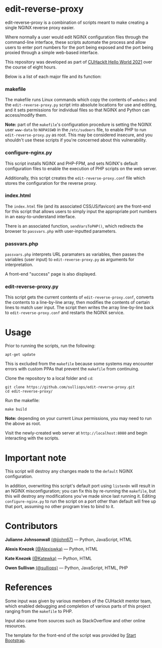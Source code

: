 # edit-reverse-proxy

edit-reverse-proxy is a combination of scripts meant to make creating a single NGINX reverse proxy easier.

Where normally a user would edit NGINX configuration files through the command-line interface, these scripts automate the process and allow users to enter port numbers for the port being exposed and the port being proxied through a simple web-based interface.

This repository was developed as part of [CUHackIt Hello World 2021](https://cuhack.it/#/) over the course of eight hours.

Below is a list of each major file and its function:

### makefile

The makefile runs Linux commands which copy the contents of `webdocs` and the `edit-reverse-proxy.py` script into absolute locations for use and editing, and it sets permissions for individual files so that NGINX and Python can access/modify them.

**Note:** part of the `makefile`'s configuration procedure is setting the NGINX user `www-data` to `NOPASSWD` in the `/etc/sudoers` file, to enable PHP to run `edit-reverse-proxy.py` as root. This may be considered insecure, and you shouldn't use these scripts if you're concerned about this vulnerability.

### configure-nginx.py

This script installs NGINX and PHP-FPM, and sets NGINX's default configuration files to enable the execution of PHP scripts on the web server. 

Additionally, this script creates the `edit-reverse-proxy.conf` file which stores the configuration for the reverse proxy.

### index.html

The `index.html` file (and its associated CSS/JS/favicon) are the front-end for this script that allows users to simply input the appropriate port numbers in an easy-to-understand interface.

There is an associated function, `sendVarsToPHP()`, which redirects the browser to `passvars.php` with user-inputted parameters.

### passvars.php

`passvars.php` interprets URL paramaters as variables, then passes the variables (user input) to `edit-reverse-proxy.py` as arguments for interpretation.

A front-end "success" page is also displayed.

### edit-reverse-proxy.py

This script gets the current contents of `edit-reverse-proxy.conf`, converts the contents to a line-by-line array, then modifies the contents of certain lines to match user input. The script then writes the array line-by-line back to `edit-reverse-proxy.conf` and restarts the NGINX service.

# Usage

Prior to running the scripts, run the following:

```
apt-get update
```

This is excluded from the `makefile` because some systems may encounter errors with custom PPAs that prevent the `makefile` from continuing.

Clone the repository to a local folder and `cd`:

```
git clone https://github.com/sulliops/edit-reverse-proxy.git
cd edit-reverse-proxy/
```

Run the makefile:

```
make build
```

**Note:** depending on your current Linux permissions, you may need to run the above as root.

Visit the newly-created web server at `http://localhost:8080` and begin interacting with the scripts.

# Important note

This script will destroy any changes made to the `default` NGINX configuration.

In addition, overwriting this script's default port using `listenOn` will result in an NGINX misconfiguration; you can fix this by re-running the `makefile`, but this will destroy any modifications you've made since last running it. Editing `configure-nginx.py` to run the script on a port other than default will free up that port, assuming no other program tries to bind to it.

# Contributors

**Julianne Johnsonwall** [(@jjohn67)](https://github.com/jjohn67) — Python, JavaScript, HTML

**Alexis Knezek** [(@Alexiswka)](https://github.com/Alexiswka) — Python, HTML

**Kate Knezek** [(@Katewka)](https://github.com/Katewka) — Python, HTML

**Owen Sullivan** [(@sulliops)](https://github.com/sulliops) — Python, JavaScript, HTML, PHP

# References

Some input was given by various members of the CUHackIt mentor team, which enabled debugging and completion of various parts of this project ranging from the `makefile` to PHP.

Input also came from sources such as StackOverflow and other online resources.

The template for the front-end of the script was provided by [Start Bootstrap](https://startbootstrap.com/template/simple-sidebar).